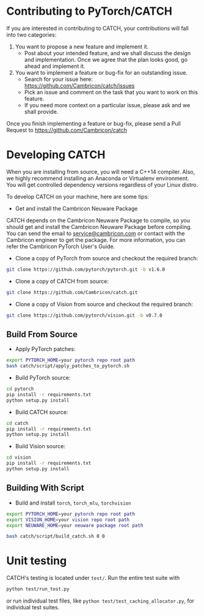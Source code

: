 # Contributing to PyTorch/CATCH

If you are interested in contributing to CATCH, your contributions will fall
into two categories:

1. You want to propose a new feature and implement it.
    - Post about your intended feature, and we shall discuss the design and
    implementation. Once we agree that the plan looks good, go ahead and implement it.
2. You want to implement a feature or bug-fix for an outstanding issue.
    - Search for your issue here: https://github.com/Cambricon/catch/issues
    - Pick an issue and comment on the task that you want to work on this feature.
    - If you need more context on a particular issue, please ask and we shall provide.

Once you finish implementing a feature or bug-fix, please send a Pull Request to
https://github.com/Cambricon/catch

# Developing CATCH

When you are installing from source, you will need a C++14 compiler. Also, we highly recommend installing an Anaconda or Virtualenv environment.
You will get controlled dependency versions regardless of your Linux distro.

To develop CATCH on your machine, here are some tips:

* Get and install the Cambricon Neuware Package

CATCH depends on the Cambricon Neuware Package to compile, so you should get and install the
Cambricon Neuware Package before compiling. You can send the email to service@cambricon.com or
contact with the Cambricon engineer to get the package. For more information, you can refer the
Cambricon PyTorch User's Guide.

* Clone a copy of PyTorch from source and checkout the required branch:

```bash
git clone https://github.com/pytorch/pytorch.git -b v1.6.0
```

* Clone a copy of CATCH from source:

```bash
git clone https://github.com/Cambricon/catch.git
```

* Clone a copy of Vision from source and checkout the required branch:

```bash
git clone https://github.com/pytorch/vision.git -b v0.7.0
```

## Build From Source

* Apply PyTorch patches:

```bash
export PYTORCH_HOME=your pytorch repo root path
bash catch/script/apply_patches_to_pytorch.sh
```

* Build PyTorch source:

```bash
cd pytorch
pip install -r requirements.txt
python setup.py install
```

* Build CATCH source:

```bash
cd catch
pip install -r requirements.txt
python setup.py install
```

* Build Vision source:

```bash
cd vision
pip install -r requirements.txt
python setup.py install
```

## Building With Script

* Build and install `torch`, `torch_mlu`, `torchvision`

```bash
export PYTORCH_HOME=your pytorch repo root path
export VISION_HOME=your vision repo root path
export NEUWARE_HOME=your neuware package root path

bash catch/script/build_catch.sh 0 0
```

# Unit testing

CATCH's testing is located under `test/`. Run the entire test suite with

```bash
python test/run_test.py
```

or run individual test files, like `python test/test_caching_allocator.py`, for individual test suites.
